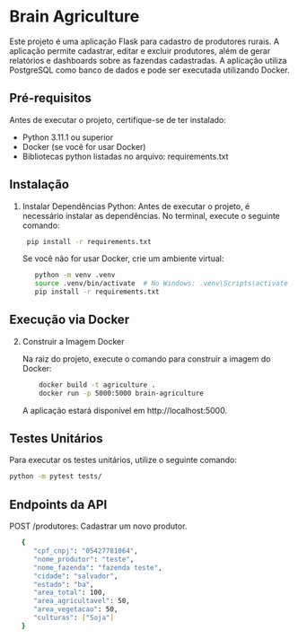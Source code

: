 # Brain Agriculture

Este projeto é uma aplicação Flask para cadastro de produtores rurais. A aplicação permite cadastrar, editar e excluir produtores, além de gerar relatórios e dashboards sobre as fazendas cadastradas. A aplicação utiliza PostgreSQL como banco de dados e pode ser executada utilizando Docker.

## Pré-requisitos

Antes de executar o projeto, certifique-se de ter instalado:

- Python 3.11.1 ou superior
- Docker (se você for usar Docker)
- Bibliotecas python listadas no arquivo: requirements.txt


## Instalação

1. Instalar Dependências Python:
    Antes de executar o projeto, é necessário instalar as dependências. No terminal, execute o seguinte comando:

   ```bash
    pip install -r requirements.txt
   ```


   Se você não for usar Docker, crie um ambiente virtual:

   ```bash
      python -m venv .venv
      source .venv/bin/activate  # No Windows: .venv\Scripts\activate
      pip install -r requirements.txt
   ```



## Execução via Docker

2. Construir a Imagem Docker

    Na raiz do projeto, execute o comando para construir a imagem do Docker:


    ```bash
        docker build -t agriculture .
        docker run -p 5000:5000 brain-agriculture
    ```
    A aplicação estará disponível em http://localhost:5000.



## Testes Unitários

Para executar os testes unitários, utilize o seguinte comando:

```bash
python -m pytest tests/
```


## Endpoints da API

POST /produtores: Cadastrar um novo produtor.
```bash
   {
      "cpf_cnpj": "05427781064",
      "nome_produtor": "teste",
      "nome_fazenda": "fazenda teste",
      "cidade": "salvador",
      "estado": "ba",
      "area_total": 100,
      "area_agricultavel": 50,
      "area_vegetacao": 50,
      "culturas": ["Soja"]
   }
```

